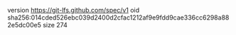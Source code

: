 version https://git-lfs.github.com/spec/v1
oid sha256:014cded526ebc039d2400d2cfac1212af9e9fdd9cae336cc6298a882e5dc00e5
size 274
